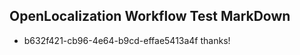 ## OpenLocalization Workflow Test MarkDown
* b632f421-cb96-4e64-b9cd-effae5413a4f thanks!

<!--HONumber=Aug16_HO3-->



